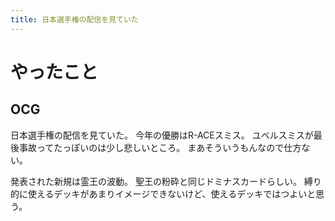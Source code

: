 ```yaml
---
title: 日本選手権の配信を見ていた
---
```


# やったこと

## OCG

日本選手権の配信を見ていた。
今年の優勝はR-ACEスミス。
ユベルスミスが最後事故ってたっぽいのは少し悲しいところ。
まあそういうもんなので仕方ない。

発表された新規は霊王の波動。
聖王の粉砕と同じドミナスカードらしい。
縛り的に使えるデッキがあまりイメージできないけど、使えるデッキではつよいと思う。
